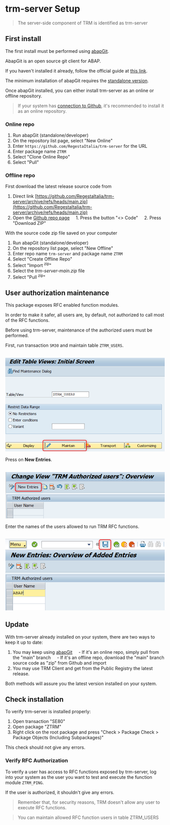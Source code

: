 # trm-server Setup

> The server-side component of TRM is identified as trm-server

## First install

The first install must be performed using [abapGit](https://abapgit.org/).

AbapGit is an open source git client for ABAP.

If you haven't installed it already, follow the official guide at [this link](https://docs.abapgit.org/user-guide/getting-started/install.html).

The minimum installation of abapGit requires the [standalone version](https://docs.abapgit.org/user-guide/getting-started/install.html#install-standalone-version).

Once abapGit installed, you can either install trm-server as an online or offline repository.

> If your system has [connection to Github](https://docs.abapgit.org/user-guide/setup/ssl-setup.html), it's recommended to install it as an online repository.

### Online repo

1. Run abapGit (standalone/developer)
2. On the repository list page, select "New Online"
3. Enter `https://github.com/RegestaItalia/trm-server` for the URL
4. Enter package name `ZTRM`
5. Select "Clone Online Repo"
6. Select "Pull"

### Offline repo

First download the latest release source code from
1. Direct link [https://github.com/RegestaItalia/trm-server/archive/refs/heads/main.zip](https://github.com/RegestaItalia/trm-server/archive/refs/heads/main.zip)
2. Open the [Github repo page](https://github.com/RegestaItalia/trm-server)
    1. Press the button "<> Code"
    2. Press "Download ZIP"

With the source code zip file saved on your computer
1. Run abapGit (standalone/developer)
2. On the repository list page, select "New Offline"
3. Enter repo name `trm-server` and package name `ZTRM`
1. Select "Create Offline Repo"
1. Select "Import <sup>zip</sup>"
1. Select the _trm-server-main.zip_ file
1. Select "Pull <sup>zip</sup>"

## User authorization maintenance

This package exposes RFC enabled function modules.

In order to make it safer, all users are, by default, not authorized to call most of the RFC functions.

Before using trm-server, maintenance of the authorized users must be performed.

First, run transaction `SM30` and maintain table `ZTRM_USERS`.

<p align="center">
    <img src="https://raw.githubusercontent.com/RegestaItalia/trm-server/main/docs/images/sm30_ztrm_users1.png" alt="SM30">
</p>

Press on **New Entries**.

<p align="center">
    <img src="https://raw.githubusercontent.com/RegestaItalia/trm-server/main/docs/images/sm30_ztrm_users2.png" alt="SM30">
</p>

Enter the names of the users allowed to run TRM RFC functions.

<p align="center">
    <img src="https://raw.githubusercontent.com/RegestaItalia/trm-server/main/docs/images/sm30_ztrm_users3.png" alt="SM30">
</p>

## Update

With trm-server already installed on your system, there are two ways to keep it up to date:

1. You may keep using [abapGit](https://abapgit.org/)
    - If it's an online repo, simply pull from the "main" branch
    - If it's an offline repo, download the "main" branch source code as "zip" from Github and import
2. You may use TRM Client and get from the Public Registry the latest release.

Both methods will assure you the latest version installed on your system.

## Check installation

To verify trm-server is installed properly:
1. Open transaction "SE80"
2. Open package "ZTRM"
3. Right click on the root package and press "Check > Package Check > Package Objects (Including Subpackages)"

This check should not give any errors.

### Verify RFC Authorization

To verify a user has access to RFC functions exposed by trm-server, log into your system as the user you want to test and execute the function module `ZTRM_PING`.

If the user is authorized, it shouldn't give any errors.

> Remember that, for security reasons, TRM doesn't allow any user to execute RFC functions.

> You can maintain allowed RFC function users in table ZTRM_USERS